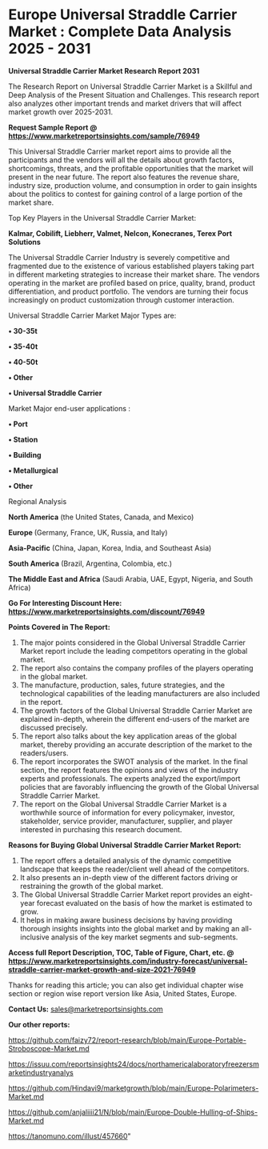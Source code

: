 # Europe Universal Straddle Carrier Market : Complete Data Analysis 2025 - 2031

<strong>Universal Straddle Carrier Market Research Report 2031</strong>

The Research Report on Universal Straddle Carrier Market is a Skillful and Deep Analysis of the Present Situation and Challenges. This research report also analyzes other important trends and market drivers that will affect market growth over 2025-2031.

<strong>Request Sample Report @ <a href=https://www.marketreportsinsights.com/sample/76949>https://www.marketreportsinsights.com/sample/76949</a></strong>

This Universal Straddle Carrier market report aims to provide all the participants and the vendors will all the details about growth factors, shortcomings, threats, and the profitable opportunities that the market will present in the near future. The report also features the revenue share, industry size, production volume, and consumption in order to gain insights about the politics to contest for gaining control of a large portion of the market share.

Top Key Players in the Universal Straddle Carrier Market:

<strong>Kalmar, Cobilift, Liebherr, Valmet, Nelcon, Konecranes, Terex Port Solutions</strong>

The Universal Straddle Carrier Industry is severely competitive and fragmented due to the existence of various established players taking part in different marketing strategies to increase their market share. The vendors operating in the market are profiled based on price, quality, brand, product differentiation, and product portfolio. The vendors are turning their focus increasingly on product customization through customer interaction.

Universal Straddle Carrier Market Major Types are:

<strong>• 30-35t

• 35-40t

• 40-50t

• Other

• Universal Straddle Carrier</strong>

Market Major end-user applications :

<strong>• Port

• Station

• Building

• Metallurgical

• Other</strong>

Regional Analysis

</u><strong><b>North America</b></strong> (the United States, Canada, and Mexico)

<strong><b>Europe </b></strong>(Germany, France, UK, Russia, and Italy)

<strong><b>Asia-Pacific</b></strong> (China, Japan, Korea, India, and Southeast Asia)

<strong><b>South America</b></strong> (Brazil, Argentina, Colombia, etc.)

<strong><b>The Middle East and Africa</b></strong> (Saudi Arabia, UAE, Egypt, Nigeria, and South Africa)

<strong>Go For Interesting Discount Here: <a href=https://www.marketreportsinsights.com/discount/76949>https://www.marketreportsinsights.com/discount/76949</a></strong>

<strong>Points Covered in The Report:</strong>
<ol>
  <li>The major points considered in the Global Universal Straddle Carrier Market report include the leading competitors operating in the global market.</li>
  <li>The report also contains the company profiles of the players operating in the global market.</li>
  <li>The manufacture, production, sales, future strategies, and the technological capabilities of the leading manufacturers are also included in the report.</li>
  <li>The growth factors of the Global Universal Straddle Carrier Market are explained in-depth, wherein the different end-users of the market are discussed precisely.</li>
  <li>The report also talks about the key application areas of the global market, thereby providing an accurate description of the market to the readers/users.</li>
  <li>The report incorporates the SWOT analysis of the market. In the final section, the report features the opinions and views of the industry experts and professionals. The experts analyzed the export/import policies that are favorably influencing the growth of the Global Universal Straddle Carrier Market.</li>
  <li>The report on the Global Universal Straddle Carrier Market is a worthwhile source of information for every policymaker, investor, stakeholder, service provider, manufacturer, supplier, and player interested in purchasing this research document.</li>
</ol>
<strong>Reasons for Buying Global Universal Straddle Carrier Market Report:</strong>

<ol>
  <li>The report offers a detailed analysis of the dynamic competitive landscape that keeps the reader/client well ahead of the competitors.</li>
  <li>It also presents an in-depth view of the different factors driving or restraining the growth of the global market.</li>
  <li>The Global Universal Straddle Carrier Market report provides an eight-year forecast evaluated on the basis of how the market is estimated to grow.</li>
  <li>It helps in making aware business decisions by having providing thorough insights insights into the global market and by making an all-inclusive analysis of the key market segments and sub-segments.</li>
</ol>
<strong>Access full Report Description, TOC, Table of Figure, Chart, etc. @ <a href=https://www.marketreportsinsights.com/industry-forecast/universal-straddle-carrier-market-growth-and-size-2021-76949>https://www.marketreportsinsights.com/industry-forecast/universal-straddle-carrier-market-growth-and-size-2021-76949</a></strong>


Thanks for reading this article; you can also get individual chapter wise section or region wise report version like Asia, United States, Europe.

<strong>Contact Us:</strong>
sales@marketreportsinsights.com

<strong>Our other reports:</strong>

<a href=https://github.com/faizy72/report-research/blob/main/Europe-Portable-Stroboscope-Market.md>https://github.com/faizy72/report-research/blob/main/Europe-Portable-Stroboscope-Market.md</a>

<a href=https://issuu.com/reportsinsights24/docs/northamericalaboratoryfreezersmarketindustryanalys>https://issuu.com/reportsinsights24/docs/northamericalaboratoryfreezersmarketindustryanalys</a>

<a href=https://github.com/Hindavi9/marketgrowth/blob/main/Europe-Polarimeters-Market.md>https://github.com/Hindavi9/marketgrowth/blob/main/Europe-Polarimeters-Market.md</a>

<a href=https://github.com/anjaliiii21/N/blob/main/Europe-Double-Hulling-of-Ships-Market.md>https://github.com/anjaliiii21/N/blob/main/Europe-Double-Hulling-of-Ships-Market.md</a>

<a href=https://tanomuno.com/illust/457660>https://tanomuno.com/illust/457660</a>"
